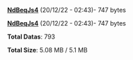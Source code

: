 [**NdBeqJs4**](/data/NdBeqJs4.txt) (20/12/22 - 02:43)- 747 bytes

[**NdBeqJs4**](/data/NdBeqJs4.txt) (20/12/22 - 02:43)- 747 bytes

**Total Datas**: 793

**Total Size**: 5.08 MB / 5.1 MB